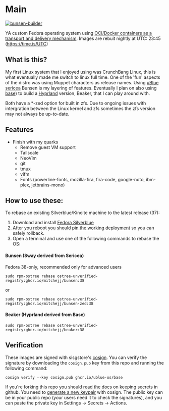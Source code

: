 # Main
[![bunsen-builder](https://github.com/mitchejj/custom-test/actions/workflows/sway-build.yml/badge.svg)](https://github.com/mitchejj/custom-test/actions/workflows/sway-build.yml)

YA custom Fedora operating system using [OCI/Docker containers as a transport and delivery mechanism](https://fedoraproject.org/wiki/Changes/OstreeNativeContainerStabley). Images are rebuit nightly at UTC: 23:45 (https://time.is/UTC)

## What is this?

My first Linux system that I enjoyed using was CrunchBang Linux, this is what eventually made me switch to linux full time. One of the 'fun' aspects of the distro was using Muppet characters as release names. Using [uBlue](http://github.com/uble-os/main) [sericea][ublue-sericea] Bunsen is my layering of features. Eventually I plan on also using [base][ublue-base]) to build a [Hyprland](https://hyprland.org/) version, Beaker, that I can play around with.

Both have a \*-zed option for built in zfs. Due to ongoing issues with intergration between the Linux kernel and zfs sometimes the zfs version may not always be up-to-date.

[ublue-sericea]: https://github.com/ublue-os/main/pkgs/container/base-sericea
[ublue-base]: https://github.com/ublue-os/main/pkgs/container/base-main


## Features

- Finish with my quarks
  - Remove guest VM support
  - Tailscale
  - NeoVim
  - git
  - tmux
  - vifm
  - Fonts (powerline-fonts, mozilla-fira, fira-code, google-noto, ibm-plex, jetbrains-mono)

## How to use these:


To rebase an existing Silverblue/Kinoite machine to the latest release (37): 
1. Download and install [Fedora Silverblue](https://silverblue.fedoraproject.org/download)
1. After you reboot you should [pin the working deployment](https://docs.fedoraproject.org/en-US/fedora-silverblue/faq/#_about_using_silverblue) so you can safely rollback.
1. Open a terminal and use one of the following commands to rebase the OS:

    
#### Bunsen (Sway derived from Sericea)  
Fedora 38-only, recommended only for advanced users

    sudo rpm-ostree rebase ostree-unverified-registry:ghcr.io/mitchejj/bunsen:38

or
    
    sudo rpm-ostree rebase ostree-unverified-registry:ghcr.io/mitchejj/bunsen-zed:38


#### Beaker (Hyprland derived from Base)


    sudo rpm-ostree rebase ostree-unverified-registry:ghcr.io/mitchejj/beaker:38

## Verification

These images are signed with sisgstore's [cosign](https://docs.sigstore.dev/cosign/overview/). You can verify the signature by downloading the `cosign.pub` key from this repo and running the following command:

    cosign verify --key cosign.pub ghcr.io/ublue-os/base

If you're forking this repo you should [read the docs](https://docs.github.com/en/actions/security-guides/encrypted-secrets) on keeping secrets in github. You need to [generate a new keypair](https://docs.sigstore.dev/cosign/overview/) with cosign. The public key can be in your public repo (your users need it to check the signatures), and you can paste the private key in Settings -> Secrets -> Actions.

